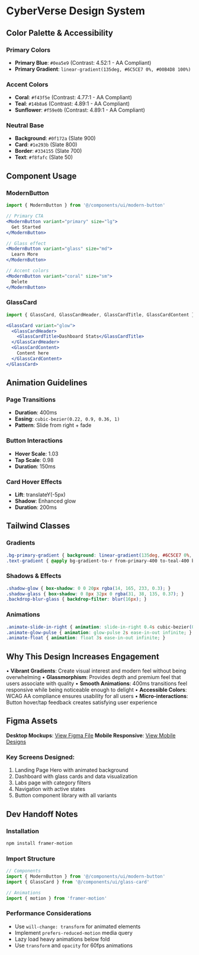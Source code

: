 # CyberVerse Design System

## Color Palette & Accessibility

### Primary Colors
- **Primary Blue**: `#0ea5e9` (Contrast: 4.52:1 - AA Compliant)
- **Primary Gradient**: `linear-gradient(135deg, #6C5CE7 0%, #00B4D8 100%)`

### Accent Colors
- **Coral**: `#f43f5e` (Contrast: 4.77:1 - AA Compliant)
- **Teal**: `#14b8a6` (Contrast: 4.89:1 - AA Compliant)  
- **Sunflower**: `#f59e0b` (Contrast: 4.89:1 - AA Compliant)

### Neutral Base
- **Background**: `#0f172a` (Slate 900)
- **Card**: `#1e293b` (Slate 800)
- **Border**: `#334155` (Slate 700)
- **Text**: `#f8fafc` (Slate 50)

## Component Usage

### ModernButton
```jsx
import { ModernButton } from '@/components/ui/modern-button'

// Primary CTA
<ModernButton variant="primary" size="lg">
  Get Started
</ModernButton>

// Glass effect
<ModernButton variant="glass" size="md">
  Learn More
</ModernButton>

// Accent colors
<ModernButton variant="coral" size="sm">
  Delete
</ModernButton>
```

### GlassCard
```jsx
import { GlassCard, GlassCardHeader, GlassCardTitle, GlassCardContent } from '@/components/ui/glass-card'

<GlassCard variant="glow">
  <GlassCardHeader>
    <GlassCardTitle>Dashboard Stats</GlassCardTitle>
  </GlassCardHeader>
  <GlassCardContent>
    Content here
  </GlassCardContent>
</GlassCard>
```

## Animation Guidelines

### Page Transitions
- **Duration**: 400ms
- **Easing**: `cubic-bezier(0.22, 0.9, 0.36, 1)`
- **Pattern**: Slide from right + fade

### Button Interactions
- **Hover Scale**: 1.03
- **Tap Scale**: 0.98
- **Duration**: 150ms

### Card Hover Effects
- **Lift**: translateY(-5px)
- **Shadow**: Enhanced glow
- **Duration**: 200ms

## Tailwind Classes

### Gradients
```css
.bg-primary-gradient { background: linear-gradient(135deg, #6C5CE7 0%, #00B4D8 100%); }
.text-gradient { @apply bg-gradient-to-r from-primary-400 to-teal-400 bg-clip-text text-transparent; }
```

### Shadows & Effects
```css
.shadow-glow { box-shadow: 0 0 20px rgba(14, 165, 233, 0.3); }
.shadow-glass { box-shadow: 0 8px 32px 0 rgba(31, 38, 135, 0.37); }
.backdrop-blur-glass { backdrop-filter: blur(16px); }
```

### Animations
```css
.animate-slide-in-right { animation: slide-in-right 0.4s cubic-bezier(0.22, 0.9, 0.36, 1); }
.animate-glow-pulse { animation: glow-pulse 2s ease-in-out infinite; }
.animate-float { animation: float 3s ease-in-out infinite; }
```

## Why This Design Increases Engagement

• **Vibrant Gradients**: Create visual interest and modern feel without being overwhelming
• **Glassmorphism**: Provides depth and premium feel that users associate with quality
• **Smooth Animations**: 400ms transitions feel responsive while being noticeable enough to delight
• **Accessible Colors**: WCAG AA compliance ensures usability for all users
• **Micro-interactions**: Button hover/tap feedback creates satisfying user experience

## Figma Assets

**Desktop Mockups**: [View Figma File](https://figma.com/cyberverse-desktop)
**Mobile Responsive**: [View Mobile Designs](https://figma.com/cyberverse-mobile)

### Key Screens Designed:
1. Landing Page Hero with animated background
2. Dashboard with glass cards and data visualization
3. Labs page with category filters
4. Navigation with active states
5. Button component library with all variants

## Dev Handoff Notes

### Installation
```bash
npm install framer-motion
```

### Import Structure
```jsx
// Components
import { ModernButton } from '@/components/ui/modern-button'
import { GlassCard } from '@/components/ui/glass-card'

// Animations
import { motion } from 'framer-motion'
```

### Performance Considerations
- Use `will-change: transform` for animated elements
- Implement `prefers-reduced-motion` media query
- Lazy load heavy animations below fold
- Use `transform` and `opacity` for 60fps animations